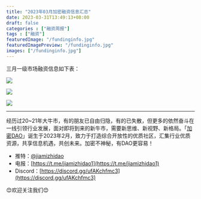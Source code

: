 ```yaml
---
title: "2023年03月加密融资信息汇总"
date: 2023-03-31T13:49:13+08:00
draft: false
categories : ["融资周报"]
tags : ["融资"]
featuredImage: "/fundinginfo.jpg"
featuredImagePreview: "/fundinginfo.jpg"
images: ["/fundinginfo.jpg"]
---
```


三月一级市场融资信息如下表：

![](https://cryptodao-1251547190.cos.ap-shanghai.myqcloud.com/dao/cd-fundingweekly-00001.png)

![](https://cryptodao-1251547190.cos.ap-shanghai.myqcloud.com/dao/cd-fundingweekly-00002.png)

![](https://cryptodao-1251547190.cos.ap-shanghai.myqcloud.com/dao/cd-fundingweekly-00003.png)

---

经历过20~21年大牛市，有的朋友已自由归隐，有的已失散，但更多的依然奋斗在一线引领行业发展，面对即将到来的新牛市，需要新思维、新视野、新格局。「[加密DAO](https://cryptodao.pro/)」诞生于2023年2月，致力于打造综合开放性的优质社区，汇集行业优质资源，共享信息机遇，共创未来。加密不神秘，有DAO更容易！

- 推特：[@jiamizhidao](https://twitter.com/jiamizhidao)
- 电报：[https://t.me/jiamizhidao1](https://t.me/jiamizhidao1)
- Discord：[https://discord.gg/ufAKchfmc3](https://discord.gg/ufAKchfmc3)

😊欢迎关注我们😊


